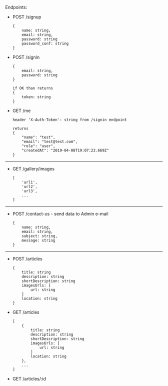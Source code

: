 Endpoints:
* POST /signup 
    ```
    {
        name: string,
        email: string,
        password: string
        password_conf: string
    }
    ```

* POST /signin
    ```
    {
        email: string,
        password: string
    }
    
    if OK than returns 
    {
        token: string
    }
    ```

* GET /me
    ```
    header 'X-Auth-Token': string from /signin endpoint
    
    returns 
    {
        "name": "test",
        "email": "test@test.com",
        "role": "user",
        "createdAt": "2019-04-08T19:07:23.669Z"
    }
    ```
---
* GET /gallery/images
    ```
    [
        'url1',
        'url2',
        'url3',
        ...
    ]
    ```

---
* POST /contact-us - send data to Admin e-mail
    ```
    {
        name: string,
        email: string,
        subject: string,
        message: string
    }
    ```
---
* POST /articles
    ```
    {
        title: string
        description: string
        shortDescription: string
        imagesUrls: [
            url: string
        ]
        location: string
    }
    ```


* GET /articles
    ```
    [
        {
            title: string
            description: string
            shortDescription: string
            imagesUrls: [
                url: string
            ]
            location: string
        },
        ...
    ]
    ```


* GET /articles/:id

